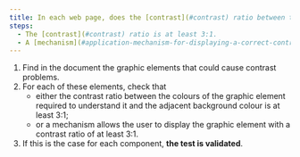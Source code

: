 ```yaml
---
title: In each web page, does the [contrast](#contrast) ratio between the different colours making up a [graphic element](#graphic-element), when they are necessary for its understanding, and the [adjacent background colour](#adjacent-background-colour-and-adjacent-colour), meet one of these conditions (excluding special cases)?
steps:
  - The [contrast](#contrast) ratio is at least 3:1.
  - A [mechanism](#application-mechanism-for-displaying-a-correct-contrast-ratio) allows a [contrast](#contrast) ratio of 3:1, at least.
---
```


1. Find in the document the graphic elements that could cause contrast problems.
2. For each of these elements, check that
   - either the contrast ratio between the colours of the graphic element required to understand it and the adjacent background colour is at least 3:1;
   - or a mechanism allows the user to display the graphic element with a contrast ratio of at least 3:1.
3. If this is the case for each component, **the test is validated**.
